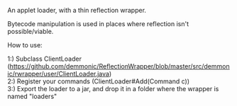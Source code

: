 An applet loader, with a thin reflection wrapper.

Bytecode manipulation is used in places where reflection isn't possible/viable.




How to use:

1:) Subclass ClientLoader (https://github.com/demmonic/ReflectionWrapper/blob/master/src/demmonic/rwrapper/user/ClientLoader.java)<br>
2:) Register your commands (ClientLoader#Add(Command c))<br>
3:) Export the loader to a jar, and drop it in a folder where the wrapper is named "loaders"
